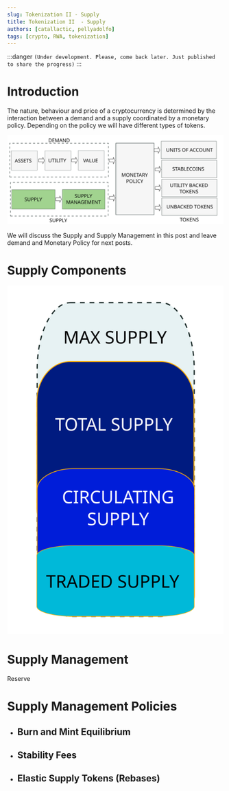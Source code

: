 ```yaml
---
slug: Tokenization II - Supply
title: Tokenization II  - Supply
authors: [catallactic, pellyadolfo]
tags: [crypto, RWA, tokenization]
---
```


:::danger
`(Under development. Please, come back later. Just published to share the progress)`
:::

# Introduction

The nature, behaviour and price of a cryptocurrency is determined by the interaction between a demand and a supply coordinated by a monetary policy. Depending on the policy we will have different types of tokens.

![Supply Definition Monetary Policies](./tokenization_supply.svg)

We will discuss the Supply and Supply Management in this post and leave demand and Monetary Policy for next posts.

<!-- truncate -->

# Supply Components

![Supply Components](./token_supply_components.svg)


# Supply Management


Reserve


# Supply Management Policies

- ## Burn and Mint Equilibrium


- ## Stability Fees


- ## Elastic Supply Tokens (Rebases)

